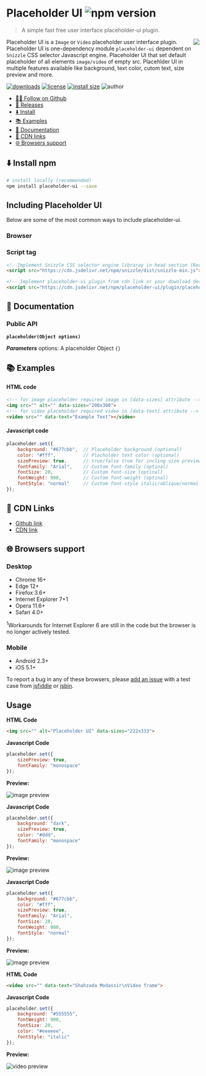 # Placeholder UI ![npm version](https://img.shields.io/npm/v/placeholder-ui?style=flat-square)
> A simple fast free user interface placeholder-ui plugin.

<img src="./public/imageholder.svg" align="right">

Placeholder UI is a `Image` or `Video` placeholder user interface plugin. Placeholder UI is one-dependency module `placeholder-ui` dependent on `Snizzle` CSS selector Javascript engine. Placeholder UI that set default placeholder of all elements `image/video` of empty src. Placehlder UI in multiple features available like background, text color, cutom text, size preview and more. 

[![downloads](https://img.shields.io/npm/dt/placeholder-ui?labelColor=%23555555&style=flat-square)](https://www.npmjs.com/package/placeholder-ui)
[![license](https://img.shields.io/npm/l/placeholder-ui?style=flat-square)](https://github.com/jqrony/placeholder-ui/blob/main/LICENSE)
[![install size](https://packagephobia.com/badge?p=placeholder-ui)](https://packagephobia.com/result?p=placeholder-ui)
![author](https://img.shields.io/badge/Author-Shahzada%20Modassir-%2344cc11?style=flat-square)

- [🙏🏻 Follow on Github](https://github.com/jqrony)
- [🔖 Releases](https://github.com/jqrony/placeholder-ui/releases)
- [⬇️ Install](#-install)
- [📚 Examples](#-examples)
- [📖 Documentation](#-documentation)
- [🚀 CDN links](#-cdn)
- [🌐 Browsers support](#-browser)

## ⬇️ Install npm
```bash
# install locally (recommended)
npm install placeholder-ui --save
```

## Including Placeholder UI
Below are some of the most common ways to include placeholder-ui.

### Browser
### Script tag
```html
<!--Implement Snizzle CSS selector engine libraray in head section (Recomended)-->
<script src="https://cdn.jsdelivr.net/npm/snizzle/dist/snizzle-min.js"></script>

<!-- Implement placeholder-ui plugin from cdn link or your download destination -->
<script src="https://cdn.jsdelivr.net/npm/placeholder-ui/plugin/placeholder-ui-min.js"></script>
```

## 📖 Documentation
### Public API
**`placeholder(Object options)`**

***Parameters***
options: A placeholder Object `{}`

## 📚 Examples

#### HTML code
```html
<!-- for image placeholder required image in [data-sizes] attribute -->
<img src="" alt="" data-sizes="200x300">
<!-- for video placeholder required video in [data-text] attribute -->
<video src="" data-text="Example Text"></video>
```

#### Javascript code
```js
placeholder.set({
	background: "#677cbb",  // Placeholder background (optional)
	color: "#fff",          // Placholder text color (optional)
	sizePreview: true,      // true/false true for incling size preview (optinal)
	fontFamily: "Arial",    // Custom font-family (optinal)
	fontSize: 20,           // Custom font-size (optinal)
	fontWeight: 900,        // Custom font-weight (optinal)
	fontStyle: "normal"     // Custom font-style italic/oblique/normal (optinal)
});
```

## 🚀 CDN Links
- [Github link](https://jqrony.github.io/placeholder-ui/plugin/placeholder-ui-min.js)
- [CDN link](https://cdn.jsdelivr.net/npm/placeholder-ui/plugin/placeholder-ui-min.js)

## 🌐 Browsers support

### Desktop
- Chrome 16+
- Edge 12+
- Firefox 3.6+
- Internet Explorer 7+1
- Opera 11.6+
- Safari 4.0+

<sup>1</sup>Workarounds for Internet Explorer 6 are still in the code but the browser is no longer actively tested.

### Mobile
- Android 2.3+
- iOS 5.1+

To report a bug in any of these browsers, please <a href="https://github.com/jqrony/placeholder-ui/issues">add an issue</a> with a test case from <a href="https://jsbin.com">jsfiddle</a> or <a href="https://jsfiddle.net">jsbin</a>.

## Usage
**HTML Code**
```html
<img src="" alt="Placeholder UI" data-sizes="222x333">
```
**Javascript Code**
```js
placeholder.set({
	sizePreview: true,
	fontFamily: "monospace"
});
```
**Preview:**

![image preview](./public/screenshots/Screenshot-1.png)

**Javascript Code**
```js
placeholder.set({
	background: "dark",
	sizePreview: true,
	color: "#ddd",
	fontFamily: "monospace"
});
```
**Preview:**

![image preview](./public/screenshots/Screenshot-2.png)

**Javascript Code**
```js
placeholder.set({
	background: "#677cbb",
	color: "#fff",
	sizePreview: true,
	fontFamily: "Arial",
	fontSize: 20,	
	fontWeight: 900,
	fontStyle: "normal"
});
```
**Preview:**

![image preview](./public/screenshots/Screenshot-3.png)

**HTML Code**
```html
<video src="" data-text="Shahzada Modassir\nVideo frame">
```

**Javascript Code**
```js
placeholder.set({
	background: "#555555",
	fontWeight: 900,
	fontSize: 20,
	color: "#eeeeee",
	fontStyle: "italic"
});
```
**Preview:**

![video preview](./public/screenshots/Screenshot-4.png)
